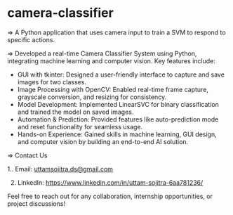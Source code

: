 # camera-classifier
=> A Python application that uses camera input to train a SVM to respond to specific actions.


=> Developed a real-time Camera Classifier System using Python, integrating machine learning and computer vision. Key features include:

- GUI with tkinter: Designed a user-friendly interface to capture and save images for two classes.
- Image Processing with OpenCV: Enabled real-time frame capture, grayscale conversion, and resizing for consistency.
- Model Development: Implemented LinearSVC for binary classification and trained the model on saved images.
- Automation & Prediction: Provided features like auto-prediction mode and reset functionality for seamless usage.
- Hands-on Experience: Gained skills in machine learning, GUI design, and computer vision by building an end-to-end AI solution.

=> Contact Us

  1.. Email: uttamsojitra.ds@gmail.com
  
  2. LinkedIn: https://www.linkedin.com/in/uttam-sojitra-6aa781236/

Feel free to reach out for any collaboration, internship opportunities, or project discussions!
